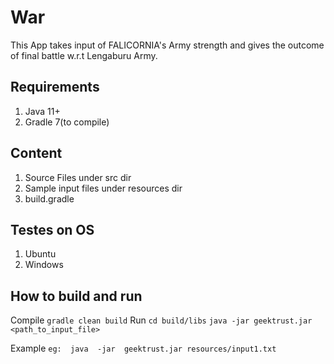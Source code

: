 # War

This App takes input of FALICORNIA's Army strength 
and gives the outcome of final battle w.r.t Lengaburu Army.

## Requirements
1. Java 11+
2. Gradle 7(to compile)

## Content
1. Source Files under src dir
2. Sample input files under resources dir
3. build.gradle

## Testes on OS
1. Ubuntu 
1. Windows

## How to build and run
Compile
``
gradle clean build
``
Run
``
cd build/libs
``
``
java -jar geektrust.jar <path_to_input_file>
``

Example
``
eg:  java  -jar  geektrust.jar resources/input1.txt
``

